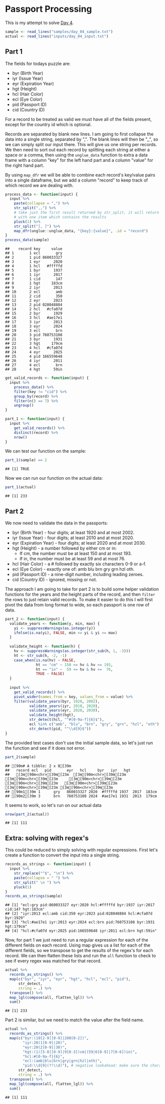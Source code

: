 # Passport Processing



This is my attempt to solve [Day 4](https://adventofcode.com/2020/day/4).


```r
sample <- read_lines("samples/day_04_sample.txt")
actual <- read_lines("inputs/day_04_input.txt")
```

## Part 1

The fields for todays puzzle are:

 - byr (Birth Year)
 - iyr (Issue Year)
 - eyr (Expiration Year)
 - hgt (Height)
 - hcl (Hair Color)
 - ecl (Eye Color)
 - pid (Passport ID)
 - cid (Country ID)

For a record to be treated as valid we must have all of the fields present, except for the country id which is optional.

Records are separated by blank new lines. I am going to first collapse the data into a single string, separated by ",".
The blank lines will then be ",,", so we can simply split our input there. This will give us one string per records. We
then need to sort out each record by splitting each string at either a space or a comma, then using the `unglue_data`
function to extra a data frame with a column "key" for the left hand part and a column "value" for the right hand part.

By using `map_dfr` we will be able to combine each record's key/value pairs into a single dataframe, but we add a
column "record" to keep track of which record we are dealing with.


```r
process_data <- function(input) {
  input %>%
    paste(collapse = ",") %>%
    str_split(",,") %>%
    # take just the first result returned by str_split, it will return a list
    # with one item which contains the results
    pluck(1) %>%
    str_split("[, ]") %>%
    map_dfr(unglue::unglue_data, "{key}:{value}", .id = "record")
}
process_data(sample)
```

```
##    record key     value
## 1       1 ecl       gry
## 2       1 pid 860033327
## 3       1 eyr      2020
## 4       1 hcl   #fffffd
## 5       1 byr      1937
## 6       1 iyr      2017
## 7       1 cid       147
## 8       1 hgt     183cm
## 9       2 iyr      2013
## 10      2 ecl       amb
## 11      2 cid       350
## 12      2 eyr      2023
## 13      2 pid 028048884
## 14      2 hcl   #cfa07d
## 15      2 byr      1929
## 16      3 hcl   #ae17e1
## 17      3 iyr      2013
## 18      3 eyr      2024
## 19      3 ecl       brn
## 20      3 pid 760753108
## 21      3 byr      1931
## 22      3 hgt     179cm
## 23      4 hcl   #cfa07d
## 24      4 eyr      2025
## 25      4 pid 166559648
## 26      4 iyr      2011
## 27      4 ecl       brn
## 28      4 hgt      59in
```


```r
get_valid_records <- function(input) {
  input %>%
    process_data() %>%
    filter(key != "cid") %>%
    group_by(record) %>%
    filter(n() == 7) %>%
    ungroup()
}
```


```r
part_1 <- function(input) {
  input %>%
    get_valid_records() %>%
    distinct(record) %>%
    nrow()
}
```

We can test our function on the sample:


```r
part_1(sample) == 2
```

```
## [1] TRUE
```

Now we can run our function on the actual data:


```r
part_1(actual)
```

```
## [1] 233
```

## Part 2

We now need to validate the data in the passports:

 - byr (Birth Year) - four digits; at least 1920 and at most 2002.
 - iyr (Issue Year) - four digits; at least 2010 and at most 2020.
 - eyr (Expiration Year) - four digits; at least 2020 and at most 2030.
 - hgt (Height) - a number followed by either cm or in:
   - If cm, the number must be at least 150 and at most 193.
   - If in, the number must be at least 59 and at most 76.
 - hcl (Hair Color) - a # followed by exactly six characters 0-9 or a-f.
 - ecl (Eye Color) - exactly one of: amb blu brn gry grn hzl oth.
 - pid (Passport ID) - a nine-digit number, including leading zeroes.
 - cid (Country ID) - ignored, missing or not.

The approach I am going to take for part 2 is to build some helper validation functions for the years and the height
parts of the record, and then `filter` the rows to just retain valid records. To make it easier to do this I will first
pivot the data from long format to wide, so each passport is one row of data.


```r
part_2 <- function(input) {
  validate_years <- function(y, min, max) {
    yi <- suppressWarnings(as.integer(y))
    ifelse(is.na(yi), FALSE, min <= yi & yi <= max)
  }
  
  validate_height <- function(h) {
    hv <- suppressWarnings(as.integer(str_sub(h, 1, -3)))
    ht <- str_sub(h, -2, -1)
    case_when(is.na(hv) ~ FALSE,
              ht == "cm" ~ 150 <= hv & hv <= 193,
              ht == "in" ~  59 <= hv & hv <=  76,
              TRUE ~ FALSE)
  }
  
  input %>%
    get_valid_records() %>%
    pivot_wider(names_from = key, values_from = value) %>%
    filter(validate_years(byr, 1920, 2002),
           validate_years(iyr, 2010, 2020),
           validate_years(eyr, 2020, 2030),
           validate_height(hgt),
           str_detect(hcl, "^#[0-9a-f]{6}$"),
           ecl %in% c("amb", "blu", "brn", "gry", "grn", "hzl", "oth"),
           str_detect(pid, "^\\d{9}$"))
}
```

The provided test cases don't use the initial sample data, so let's just run the function and see if it does not error.


```r
part_2(sample)
```

```
## [90m# A tibble: 2 x 8[39m
##   record ecl   pid       eyr   hcl     byr   iyr   hgt  
##   [3m[90m<chr>[39m[23m  [3m[90m<chr>[39m[23m [3m[90m<chr>[39m[23m     [3m[90m<chr>[39m[23m [3m[90m<chr>[39m[23m   [3m[90m<chr>[39m[23m [3m[90m<chr>[39m[23m [3m[90m<chr>[39m[23m
## [90m1[39m 1      gry   860033327 2020  #fffffd 1937  2017  183cm
## [90m2[39m 3      brn   760753108 2024  #ae17e1 1931  2013  179cm
```

It seems to work, so let's run on our actual data


```r
nrow(part_2(actual))
```

```
## [1] 111
```

## Extra: solving with regex's

This could be reduced to simply solving with regular expressions. First let's create a function to convert the input
into a single string.


```r
records_as_strings <- function(input) {
  input %>%
    str_replace("^$", "\n") %>%
    paste(collapse = " ") %>%
    str_split(" \n ") %>%
    pluck(1)
}
records_as_strings(sample)
```

```
## [1] "ecl:gry pid:860033327 eyr:2020 hcl:#fffffd byr:1937 iyr:2017 cid:147 hgt:183cm"
## [2] "iyr:2013 ecl:amb cid:350 eyr:2023 pid:028048884 hcl:#cfa07d byr:1929"          
## [3] "hcl:#ae17e1 iyr:2013 eyr:2024 ecl:brn pid:760753108 byr:1931 hgt:179cm"        
## [4] "hcl:#cfa07d eyr:2025 pid:166559648 iyr:2011 ecl:brn hgt:59in"
```

Now, for part 1 we just need to run a regular expression for each of the different fields on each record. Using map
gives us a list for each of the different fields, so we transpose to get the results of the regex's for each record. We
can then flatten these lists and run the `all` function to check to see if every regex was matched for that record.


```r
actual %>%
  records_as_strings() %>%
  map(c("byr", "iyr", "eyr", "hgt", "hcl", "ecl", "pid"),
      str_detect,
      string = .) %>%
  transpose() %>%
  map_lgl(compose(all, flatten_lgl)) %>%
  sum()
```

```
## [1] 233
```

Part 2 is similar, but we need to match the value after the field name.


```r
actual %>%
  records_as_strings() %>%
  map(c("byr:(19[2-9][0-9]|200[0-2])",
        "iyr:20(1[0-9]|20)",
        "eyr:20(2[0-9]|30)",
        "hgt:(1([5-8][0-9]|9[0-3])cm|(59|6[0-9]|7[0-6])in)",
        "hcl:#[0-9a-f]{6}",
        "ecl:(amb|blu|brn|gry|grn|hzl|oth)",
        "pid:\\d{9}(?!\\d)"), # negative lookahead: make sure the character that follows the 9th digit is not a digit
      str_detect,
      string = .) %>%
  transpose() %>%
  map_lgl(compose(all, flatten_lgl)) %>%
  sum()
```

```
## [1] 111
```

